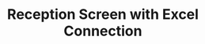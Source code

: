 ---
layout: article
title: Reception Screen with Excel Connection
description: 
  - This template is another welcome screen for the reception area or lobby. The appointments are maintained via an Excel file.
lang: en
weight: 290
isDraft: false
ref: Reception-Screen-Excel
category:
  - Administration
  - Reception
  - Misc
image: Empfangsbildschirm-Excel.png
image_thumbnail: Empfangsbildschirm-Excel_thumbnail.png
download: Empfangsbildschirm-Excel.pbmx
overview_description:
overview_benefits:
overview_data_sources:
---